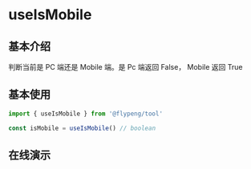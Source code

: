 # useIsMobile

## 基本介绍

判断当前是 PC 端还是 Mobile 端。是 Pc 端返回 False， Mobile 返回 True

<script lang="ts" setup>
	import DemoContainer from '../../.vitepress/components/DemoContainer.vue'
	import useIsMobile from './index.vue'
</script>

## 基本使用

```ts
import { useIsMobile } from '@flypeng/tool'

const isMobile = useIsMobile() // boolean
```

## 在线演示

<DemoContainer>
	<useIsMobile />
</DemoContainer>
